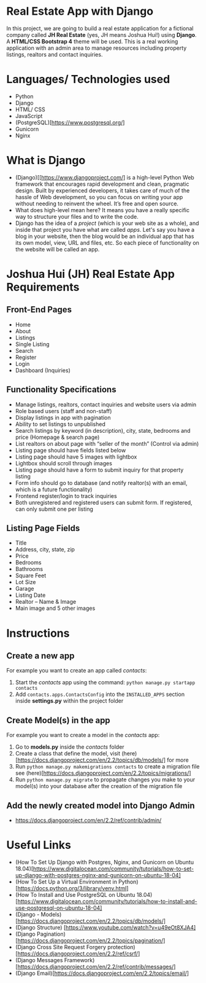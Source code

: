 # Real Estate App with Django
In this project, we are going to build a real estate application for a fictional company called **JH Real Estate** (yes, JH means Joshua Hui!) using **Django**. A **HTML/CSS Bootstrap 4** theme will be used. This is a real working application with an admin area to manage resources including property listings, realtors and contact inquiries.


# Languages/ Technologies used
- Python 
- Django
- HTML/ CSS
- JavaScript
- (PostgreSQL)[https://www.postgresql.org/]
- Gunicorn
- Nginx

# What is Django
- (Django)[[https://www.djangoproject.com/] is a high-level Python Web framework that encourages rapid development and clean, pragmatic design. Built by experienced developers, it takes care of much of the hassle of Web development, so you can focus on writing your app without needing to reinvent the wheel. It’s free and open source.
- What does high-level mean here? It means you have a really specific way to structure your files and to write the code.
- Django has the idea of a *project* (which is your web site as a whole), and inside that project you have what are called *apps*. Let's say you have a blog in your website, then the blog would be an individual app that has its own model, view, URL and files, etc. So each piece of functionality on the website will be called an app. 




# Joshua Hui (JH) Real Estate App Requirements

## Front-End Pages
- Home
- About
- Listings
- Single Listing
- Search
- Register
- Login
- Dashboard (Inquiries)


## Functionality Specifications
- Manage listings, realtors, contact inquiries and website users via admin
- Role based users (staff and non-staff)
- Display listings in app with pagination
- Ability to set listings to unpublished
- Search listings by keyword (in description), city, state, bedrooms and price (Homepage & search page)
- List realtors on about page with “seller of the month” (Control via admin)
- Listing page should have fields listed below
- Listing page should have 5 images with lightbox
- Lightbox should scroll through images
- Listing page should have a form to submit inquiry for that property listing
- Form info should go to database (and notify realtor(s) with an email, which is a future functionality)
- Frontend register/login to track inquiries
- Both unregistered and registered users can submit form. If registered, can only submit one per listing


## Listing Page Fields
- Title
- Address, city, state, zip
- Price
- Bedrooms
- Bathrooms
- Square Feet
- Lot Size
- Garage
- Listing Date
- Realtor – Name & Image
- Main image and 5 other images


# Instructions
## Create a new app
For example you want to create an app called *contacts*:
1. Start the *contacts* app using the command: `python manage.py startapp contacts`
2. Add `contacts.apps.ContactsConfig` into the `INSTALLED_APPS` section inside **settings.py** within the project folder

## Create Model(s) in the app
For example you want to create a model in the *contacts* app:
1. Go to **models.py** inside the *contacts* folder
2. Create a class that define the model, visit (here)[https://docs.djangoproject.com/en/2.2/topics/db/models/] for more
3. Run `python manage.py makemigrations contacts` to create a migration file see (here)[https://docs.djangoproject.com/en/2.2/topics/migrations/]
4. Run `python manage.py migrate` to propagate changes you make to your model(s) into your database after the creation of the migration file

## Add the newly created model into Django Admin
- https://docs.djangoproject.com/en/2.2/ref/contrib/admin/


# Useful Links
- (How To Set Up Django with Postgres, Nginx, and Gunicorn on Ubuntu 18.04)[https://www.digitalocean.com/community/tutorials/how-to-set-up-django-with-postgres-nginx-and-gunicorn-on-ubuntu-18-04]
- (How To Set Up a Virtual Environment in Python)[https://docs.python.org/3/library/venv.html]
- (How To Install and Use PostgreSQL on Ubuntu 18.04)[https://www.digitalocean.com/community/tutorials/how-to-install-and-use-postgresql-on-ubuntu-18-04]
- (Django - Models)[https://docs.djangoproject.com/en/2.2/topics/db/models/]
- (Django Structure) [https://www.youtube.com/watch?v=u49eOt8XJA4]
- (Django Pagination)[https://docs.djangoproject.com/en/2.2/topics/pagination/]
- (Django Cross Site Request Forgery protection)[https://docs.djangoproject.com/en/2.2/ref/csrf/]
- (Django Messages Framework)[https://docs.djangoproject.com/en/2.2/ref/contrib/messages/]
- (Django Email)[https://docs.djangoproject.com/en/2.2/topics/email/]

